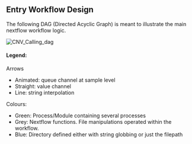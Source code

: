 ## Entry Workflow Design

The following DAG (Directed Acyclic Graph) is meant to illustrate the main nextflow workflow logic. 



![CNV_Calling_dag](https://github.com/user-attachments/assets/9a0834aa-1ab2-4cb2-b8a5-b0ef3dcc2d4b)


#### Legend:
Arrows
  - Animated: queue channel at sample level
  - Straight: value channel
  - Line: string interpolation

Colours:
  - Green: Process/Module containing several processes
  - Grey: Nextflow functions. File manipulations operated within the workflow.
  - Blue: Directory defined either with string globbing or just the filepath
